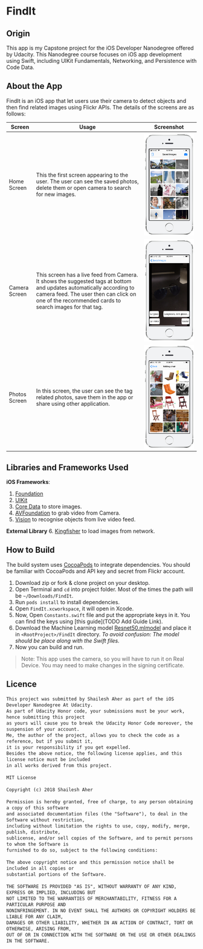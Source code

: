 # FindIt


## Origin
This app is my Capstone project for the iOS Developer Nanodegree offered by Udacity. This Nanodegree course focuses on iOS app development using Swift, including UIKit Fundamentals, Networking, and Persistence with Code Data.

## About the App
FindIt is an iOS app that let users use their camera to detect objects and then find related images using Flickr APIs.
The details of the screens are as follows:

| Screen        | Usage | Screenshot |
| ------------- | ----- | ---------- |
| Home Screen   | This the first screen appearing to the user. The user can see the saved photos, delete them or open camera to search for new images. | ![Home Screen](Screenshots/HomeScreen.png)
| Camera Screen | This screen has a live feed from Camera. It shows the suggested tags at bottom and updates automatically according to camera feed. The user then can click on one of the recommended cards to search images for that tag. | ![Camera Screen](Screenshots/CameraScreen.png)
| Photos Screen | In this screen, the user can see the tag related photos, save them in the app or share using other application. | ![Photos Screen](Screenshots/PhotosScreen.png)

## Libraries and Frameworks Used
**iOS Frameworks**:
1. [Foundation](https://developer.apple.com/documentation/foundation)
2. [UIKit](https://developer.apple.com/documentation/uikit)
3. [Core Data](https://developer.apple.com/documentation/coredata) to store images.
4. [AVFoundation](https://developer.apple.com/av-foundation/) to grab video from Camera.
5. [Vision](https://developer.apple.com/documentation/vision) to recognise objects from live video feed.

**External Library**
6. [Kingfisher](https://github.com/onevcat/Kingfisher) to load images from network.

## How to Build
The build system uses [CocoaPods](https://cocoapods.org) to integrate dependencies. You should be familiar with CocoaPods and API key and secret from Flickr account.
1. Download zip or fork & clone project on your desktop.
2. Open Terminal and `cd` into project folder. Most of the times the path will be `~/Downloads/FindIt`.
3. Run `pods install` to install dependencies.
4. Open `FindIt.xcworkspace`, it will open in Xcode.
5. Now, Open `Constants.swift` file and put the appropriate keys in it. You can find the keys using [this guide](TODO Add Guide Link).
6. Download the Machine Learning model [Resnet50.mlmodel](https://docs-assets.developer.apple.com/coreml/models/Resnet50.mlmodel) and place it in `<RootProject>/FindIt` directory. _To avoid confusion: The model should be place along with the Swift files._
7. Now you can build and run.

> Note: This app uses the camera, so you will have to run it on Real Device. You may need to make changes in the signing certificate.

## Licence

```
This project was submitted by Shailesh Aher as part of the iOS Developer Nanodegree At Udacity.
As part of Udacity Honor code, your submissions must be your work, hence submitting this project
as yours will cause you to break the Udacity Honor Code moreover, the suspension of your account.
Me, the author of the project, allows you to check the code as a reference, but if you submit it,
it is your responsibility if you get expelled.
Besides the above notice, the following license applies, and this license notice must be included
in all works derived from this project.

MIT License

Copyright (c) 2018 Shailesh Aher

Permission is hereby granted, free of charge, to any person obtaining a copy of this software
and associated documentation files (the "Software"), to deal in the Software without restriction,
including without limitation the rights to use, copy, modify, merge, publish, distribute,
sublicense, and/or sell copies of the Software, and to permit persons to whom the Software is
furnished to do so, subject to the following conditions:

The above copyright notice and this permission notice shall be included in all copies or
substantial portions of the Software.

THE SOFTWARE IS PROVIDED "AS IS", WITHOUT WARRANTY OF ANY KIND, EXPRESS OR IMPLIED, INCLUDING BUT
NOT LIMITED TO THE WARRANTIES OF MERCHANTABILITY, FITNESS FOR A PARTICULAR PURPOSE AND
NONINFRINGEMENT. IN NO EVENT SHALL THE AUTHORS OR COPYRIGHT HOLDERS BE LIABLE FOR ANY CLAIM,
DAMAGES OR OTHER LIABILITY, WHETHER IN AN ACTION OF CONTRACT, TORT OR OTHERWISE, ARISING FROM,
OUT OF OR IN CONNECTION WITH THE SOFTWARE OR THE USE OR OTHER DEALINGS IN THE SOFTWARE.
```
